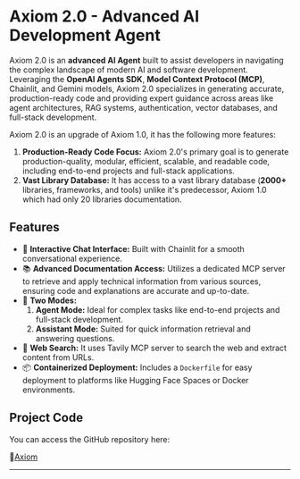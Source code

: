 # Axiom 2.0 - Advanced AI Development Agent

Axiom 2.0 is an **advanced AI Agent** built to assist developers in navigating the complex landscape of modern AI and software development. Leveraging the **OpenAI Agents SDK**, **Model Context Protocol (MCP)**, Chainlit, and Gemini models, Axiom 2.0 specializes in generating accurate, production-ready code and providing expert guidance across areas like agent architectures, RAG systems, authentication, vector databases, and full-stack development.

Axiom 2.0 is an upgrade of Axiom 1.0, it has the following more features:
1. **Production-Ready Code Focus:** Axiom 2.0's primary goal is to generate production-quality, modular, efficient, scalable, and readable code, including end-to-end projects and full-stack applications.
2. **Vast Library Database:** It has access to a vast library database (**2000+** libraries, frameworks, and tools) unlike it's predecessor, Axiom 1.0 which had only 20 libraries documentation.

## Features

*   🤖 **Interactive Chat Interface:** Built with Chainlit for a smooth conversational experience.
*   📚 **Advanced Documentation Access:** Utilizes a dedicated MCP server to retrieve and apply technical information from various sources, ensuring code and explanations are accurate and up-to-date.
*   🧪 **Two Modes:** 
    1. **Agent Mode:** Ideal for complex tasks like end-to-end projects and full-stack development.
    2. **Assistant Mode:** Suited for quick information retrieval and answering questions.
*   🧠 **Web Search:** It uses Tavily MCP server to search the web and extract content from URLs.
*   📦 **Containerized Deployment:** Includes a `Dockerfile` for easy deployment to platforms like Hugging Face Spaces or Docker environments.

## Project Code

You can access the GitHub repository here: 

🔹[Axiom](https://github.com/aasherkamal216/Axiom_2.0)

---